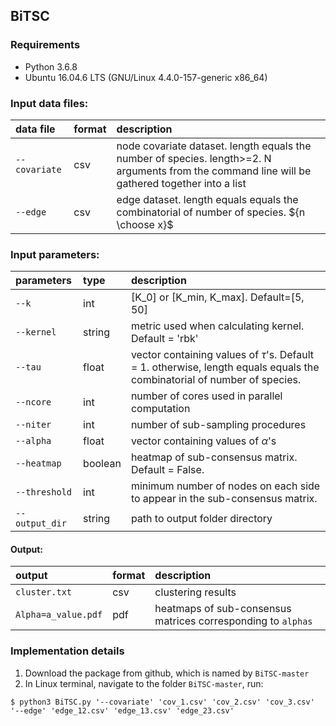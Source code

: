 ## BiTSC

### Requirements
* Python 3.6.8
* Ubuntu 16.04.6 LTS (GNU/Linux 4.4.0-157-generic x86_64)

### Input data files:
| data file          | format     | description   |
| :---               | :---       | :---          |
| ```--covariate```   | csv       | node covariate dataset. length  equals the number of species. length>=2. N arguments from the command line will be gathered together into a list|
| ```--edge```       | csv        | edge dataset. length equals equals the combinatorial of number of species. ${n \choose x}$|

### Input parameters:
| parameters         | type       | description |
| :---               | :---       | :---         |
| ```--k```          | int        | \[K_0\] or \[K_min, K_max\]. Default=\[5, 50\]    |
| ```--kernel```     | string     | metric used when calculating kernel. Default = 'rbk'   |
| ```--tau```        | float      | vector containing values of $\tau$'s. Default = 1. otherwise, length equals equals the combinatorial of number of species. |
| ```--ncore```      | int        | number of cores used in parallel computation     |
| ```--niter```      | int        | number of sub-sampling procedures     |
| ```--alpha```      | float      | vector containing values of $\alpha$'s   |
| ```--heatmap```    | boolean    | heatmap of sub-consensus matrix. Default = False.      |
| ```--threshold```  | int        | minimum number of nodes on each side to appear in the sub-consensus matrix.      |
| ```--output_dir``` | string     | path to output folder directory  |


#### Output:
| output                 | format     | description |
| :---                   | :---       | :---          |
| ```cluster.txt```      | csv        | clustering results |
|```Alpha=a_value.pdf``` | pdf        | heatmaps of sub-consensus matrices corresponding to ```alphas``` |


### Implementation details
1. Download the package from github, which is named by ```BiTSC-master```
2. In Linux terminal, navigate to the folder ```BiTSC-master```, run:
```console
$ python3 BiTSC.py '--covariate' 'cov_1.csv' 'cov_2.csv' 'cov_3.csv' '--edge' 'edge_12.csv' 'edge_13.csv' 'edge_23.csv'
```

